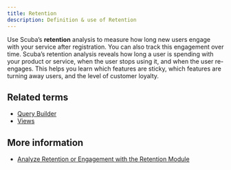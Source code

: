 ```yaml
---
title: Retention 
description: Definition & use of Retention 
---
```

Use Scuba’s **retention** analysis to measure how long new users engage with your service after registration. You can also track this engagement over time. Scuba’s retention analysis reveals how long a user is spending with your product or service, when the user stops using it, and when the user re-engages. This helps you learn which features are sticky, which features are turning away users, and the level of customer loyalty. 

## Related terms

- [Query Builder](../query-builder)
- [Views](../views)

## More information

- [Analyze Retention or Engagement with the Retention Module](https://scuba.atlassian.net/wiki/spaces/SGV/pages/2139260592/Analyze+User+Retention+or+Engagement+with+the+Retention+Module+v5)